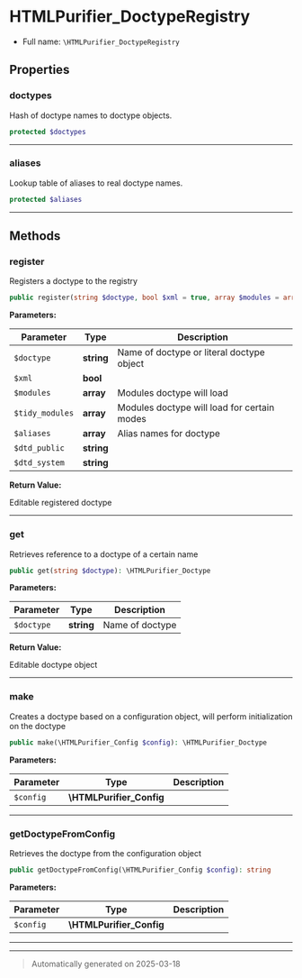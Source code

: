 
# HTMLPurifier_DoctypeRegistry





* Full name: `\HTMLPurifier_DoctypeRegistry`



## Properties


### doctypes

Hash of doctype names to doctype objects.

```php
protected $doctypes
```






***

### aliases

Lookup table of aliases to real doctype names.

```php
protected $aliases
```






***

## Methods


### register

Registers a doctype to the registry

```php
public register(string $doctype, bool $xml = true, array $modules = array(), array $tidy_modules = array(), array $aliases = array(), string $dtd_public = null, string $dtd_system = null): \HTMLPurifier_Doctype
```








**Parameters:**

| Parameter | Type | Description |
|-----------|------|-------------|
| `$doctype` | **string** | Name of doctype or literal doctype object |
| `$xml` | **bool** |  |
| `$modules` | **array** | Modules doctype will load |
| `$tidy_modules` | **array** | Modules doctype will load for certain modes |
| `$aliases` | **array** | Alias names for doctype |
| `$dtd_public` | **string** |  |
| `$dtd_system` | **string** |  |


**Return Value:**

Editable registered doctype




***

### get

Retrieves reference to a doctype of a certain name

```php
public get(string $doctype): \HTMLPurifier_Doctype
```








**Parameters:**

| Parameter | Type | Description |
|-----------|------|-------------|
| `$doctype` | **string** | Name of doctype |


**Return Value:**

Editable doctype object




***

### make

Creates a doctype based on a configuration object,
will perform initialization on the doctype

```php
public make(\HTMLPurifier_Config $config): \HTMLPurifier_Doctype
```








**Parameters:**

| Parameter | Type | Description |
|-----------|------|-------------|
| `$config` | **\HTMLPurifier_Config** |  |





***

### getDoctypeFromConfig

Retrieves the doctype from the configuration object

```php
public getDoctypeFromConfig(\HTMLPurifier_Config $config): string
```








**Parameters:**

| Parameter | Type | Description |
|-----------|------|-------------|
| `$config` | **\HTMLPurifier_Config** |  |





***


***
> Automatically generated on 2025-03-18
